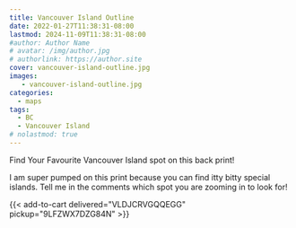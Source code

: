```yaml
---
title: Vancouver Island Outline
date: 2022-01-27T11:38:31-08:00
lastmod: 2024-11-09T11:38:31-08:00
#author: Author Name
# avatar: /img/author.jpg
# authorlink: https://author.site
cover: vancouver-island-outline.jpg
images:
   - vancouver-island-outline.jpg
categories:
  - maps
tags:
  - BC
  - Vancouver Island
# nolastmod: true
---
```



Find Your Favourite Vancouver Island spot on this back print!

I am super pumped on this print because you can find itty bitty special islands. Tell me in the comments which spot you are zooming in to look for!

<!--more-->

{{< add-to-cart delivered="VLDJCRVGQQEGG" pickup="9LFZWX7DZG84N" >}}
